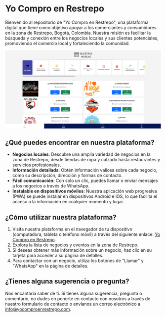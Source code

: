 # Yo Compro en Restrepo

Bienvenido al repositorio de "Yo Compro en Restrepo", una plataforma digital que tiene como objetivo apoyar a los comerciantes y consumidores en la zona de Restrepo, Bogotá, Colombia. Nuestra misión es facilitar la búsqueda y conexión entre los negocios locales y sus clientes potenciales, promoviendo el comercio local y fortaleciendo la comunidad.

![Home Page Screenshot](./src/assets/screenshot.png)

## ¿Qué puedes encontrar en nuestra plataforma?

- **Negocios locales**: Descubre una amplia variedad de negocios en la zona de Restrepo, desde tiendas de ropa y calzado hasta restaurantes y servicios profesionales.
- **Información detallada**: Obtén información valiosa sobre cada negocio, como su descripción, dirección y formas de contacto.
- **Fácil comunicación**: Con solo un clic, puedes llamar o enviar mensajes a los negocios a través de WhatsApp.
- **Instalable en dispositivos móviles**: Nuestra aplicación web progresiva (PWA) se puede instalar en dispositivos Android e iOS, lo que facilita el acceso a la información en cualquier momento y lugar.

## ¿Cómo utilizar nuestra plataforma?

1. Visita nuestra plataforma en el navegador de tu dispositivo (computadora, tableta o teléfono móvil) a través del siguiente enlace: [Yo Compro en Restrepo](https://yocomproenrestrepo.com/).
2. Explora la lista de negocios y eventos en la zona de Restrepo.
3. Si deseas obtener más información sobre un negocio, haz clic en su tarjeta para acceder a su página de detalles.
4. Para contactar con un negocio, utiliza los botones de "Llamar" y "WhatsApp" en la página de detalles.

## ¿Tienes alguna sugerencia o pregunta?

Nos encantaría saber de ti. Si tienes alguna sugerencia, pregunta o comentario, no dudes en ponerte en contacto con nosotros a través de nuestro formulario de contacto o envíanos un correo electrónico a [info@yocomproenrestrepo.com](mailto:info@yocomproenrestrepo.com).


